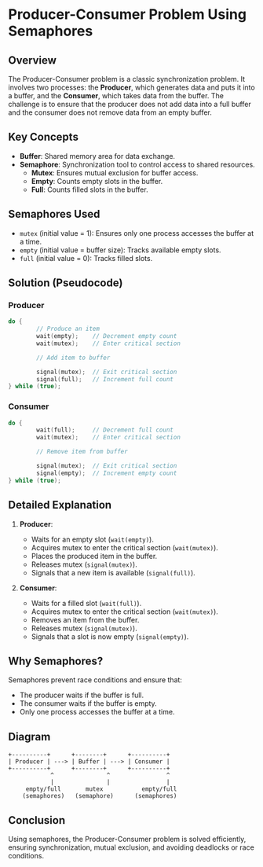# Producer-Consumer Problem Using Semaphores

## Overview

The Producer-Consumer problem is a classic synchronization problem. It involves two processes: the **Producer**, which generates data and puts it into a buffer, and the **Consumer**, which takes data from the buffer. The challenge is to ensure that the producer does not add data into a full buffer and the consumer does not remove data from an empty buffer.

## Key Concepts

- **Buffer**: Shared memory area for data exchange.
- **Semaphore**: Synchronization tool to control access to shared resources.
    - **Mutex**: Ensures mutual exclusion for buffer access.
    - **Empty**: Counts empty slots in the buffer.
    - **Full**: Counts filled slots in the buffer.

## Semaphores Used

- `mutex` (initial value = 1): Ensures only one process accesses the buffer at a time.
- `empty` (initial value = buffer size): Tracks available empty slots.
- `full` (initial value = 0): Tracks filled slots.

## Solution (Pseudocode)

### Producer

```c
do {
        // Produce an item
        wait(empty);    // Decrement empty count
        wait(mutex);    // Enter critical section

        // Add item to buffer

        signal(mutex);  // Exit critical section
        signal(full);   // Increment full count
} while (true);
```

### Consumer

```c
do {
        wait(full);     // Decrement full count
        wait(mutex);    // Enter critical section

        // Remove item from buffer

        signal(mutex);  // Exit critical section
        signal(empty);  // Increment empty count
} while (true);
```

## Detailed Explanation

1. **Producer**:
     - Waits for an empty slot (`wait(empty)`).
     - Acquires mutex to enter the critical section (`wait(mutex)`).
     - Places the produced item in the buffer.
     - Releases mutex (`signal(mutex)`).
     - Signals that a new item is available (`signal(full)`).

2. **Consumer**:
     - Waits for a filled slot (`wait(full)`).
     - Acquires mutex to enter the critical section (`wait(mutex)`).
     - Removes an item from the buffer.
     - Releases mutex (`signal(mutex)`).
     - Signals that a slot is now empty (`signal(empty)`).

## Why Semaphores?

Semaphores prevent race conditions and ensure that:
- The producer waits if the buffer is full.
- The consumer waits if the buffer is empty.
- Only one process accesses the buffer at a time.

## Diagram

```
+----------+      +--------+      +----------+
| Producer | ---> | Buffer | ---> | Consumer |
+----------+      +--------+      +----------+
            ^               ^                ^
            |               |                |
     empty/full       mutex           empty/full
    (semaphores)   (semaphore)      (semaphores)
```

## Conclusion

Using semaphores, the Producer-Consumer problem is solved efficiently, ensuring synchronization, mutual exclusion, and avoiding deadlocks or race conditions.